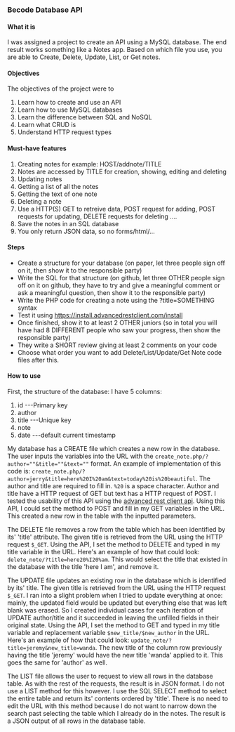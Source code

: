 ### Becode Database API

#### What it is
I was assigned a project to create an API using a MySQL database. The end result works something like a Notes app. Based on which file you use, you are able to Create, Delete, Update, List, or Get notes.

#### Objectives
The objectives of the project were to
1. Learn how to create and use an API
2. Learn how to use MySQL databases
3. Learn the difference between SQL and NoSQL
4. Learn what CRUD is
5. Understand HTTP request types

#### Must-have features
1. Creating notes for example: HOST/addnote/TITLE
2. Notes are accessed by TITLE for creation, showing, editing and deleting
3. Updating notes
4. Getting a list of all the notes
5. Getting the text of one note
6. Deleting a note
7. Use a HTTP(S) GET to retreive data, POST request for adding, POST requests for updating, DELETE requests for deleting ....
8. Save the notes in an SQL database
9. You only return JSON data, so no forms/html/... 

#### Steps
- Create a structure for your database (on paper, let three people sign off on it, then show it to the responsible party)
- Write the SQL for that structure (on github, let three OTHER people sign off on it on github, they have to try and give a meaningful comment or ask a meaningful question, then show it to the responsible party)
- Write the PHP code for creating a note using the ?title=SOMETHING syntax
- Test it using https://install.advancedrestclient.com/install
- Once finished, show it to at least 2 OTHER juniors (so in total you will have had 8 DIFFERENT people who saw your progress, then show the responsible party)
- They write a SHORT review giving at least 2 comments on your code
- Choose what order you want to add Delete/List/Update/Get Note code files after this.

#### How to use
First, the structure of the database:
I have 5 columns:
1. id ---Primary key
2. author
3. title ---Unique key
4. note
5. date ---default current timestamp

My database has a CREATE file which creates a new row in the database. The user inputs the variables into the URL with the `create_note.php/?author=""&title=""&text=""` format. An example of implementation of this code is: `create_note.php/?author=jerry&title=here%20I%20am&text=today%20is%20beautiful`. The author and title are required to fill in. `%20` is a space character. Author and title have a HTTP request of GET but text has a HTTP request of POST. I tested the usability of this API using the [advanced rest client api](https://advancedrestclient.com/). Using this API, I could set the method to POST and fill in my GET variables in the URL. This created a new row in the table with the inputted parameters.

The DELETE file removes a row from the table which has been identified by its' 'title' attribute. The given title is retrieved from the URL using the HTTP request `$_GET`. Using the API, I set the method to DELETE and typed in my title variable in the URL. Here's an example of how that could look: `delete_note/?title=here20%I20%am`. This would select the title that existed in the database with the title 'here I am', and remove it.

The UPDATE file updates an existing row in the database which is identified by its' title. The given title is retrieved from the URL using the HTTP request `$_GET`. I ran into a slight problem when I tried to update everything at once: mainly, the updated field would be updated but everything else that was left blank was erased. So I created individual cases for each iteration of UPDATE author/title and it succeeded in leaving the unfilled fields in their original state.
Using the API, I set the method to GET and typed in my title variable and replacement variable `$new_title/$new_author` in the URL. Here's an example of how that could look: `update_note/?title=jeremy&new_title=wanda`. The new title of the column row previously having the title 'jeremy' would have the new title 'wanda' applied to it. This goes the same for 'author' as well.

The LIST file allows the user to request to view all rows in the database table. As with the rest of the requests, the result is in JSON format. I do not use a LIST method for this however. I use the SQL SELECT method to select the entire table and return its' contents ordered by 'title'. There is no need to edit the URL with this method because I do not want to narrow down the search past selecting the table which I already do in the notes. The result is a JSON output of all rows in the database table.